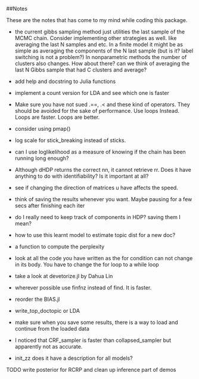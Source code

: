 ##Notes

These are the notes that has come to my mind while coding this package.


* the current gibbs sampling method just utilities the last sample of the MCMC chain. Consider implementing other
  strategies as well. like averaging the last N samples and etc. In a finite model it might be as simple as averaging the components of the N last sample (but is it? label switching is not a problem?) In nonparametric methods the number of clusters also changes. How about there? can we think of averaging the last N Gibbs sample that had C clusters and average?


* add help and docstring to Julia functions

* implement a count version for LDA and see which one is faster

* Make sure you have not sued  .==, .< and these kind of operators. They should be avoided for the sake of performance. Use loops Instead. Loops are faster. Loops are better.

* consider using pmap()

* log scale for stick_breaking instead of sticks.

* can I use loglikelihood as a measure of knowing if the chain has been running long enough?

* Although dHDP returns the correct nn, it cannot retrieve rr. Does it have anything to do with identifiability? Is it important at all?

* see if changing the direction of matrices u have affects the speed.

* think of saving the results whenever you want. Maybe pausing for a few secs after finishing each iter
* do I really need to keep track of components in HDP? saving them I mean?
* how to use this learnt model to estimate topic dist for a new doc?

* a function to compute the perplexity

* look at all the code you have written as the for condition can not change in its body. You have to change the for loop to a while loop

* take a look at devetorize.jl by Dahua Lin

* wherever possible use finfnz instead of find. It is faster.

* reorder the BIAS.jl

* write_top_doctopic or LDA

* make sure when you save some results, there is a way to load and continue from the loaded data

* I noticed that CRF_sampler is faster than collapsed_sampler but apparently not as accurate.


* init_zz does it have a description for all models?

TODO
write posterior for RCRP and clean up inference part of demos
